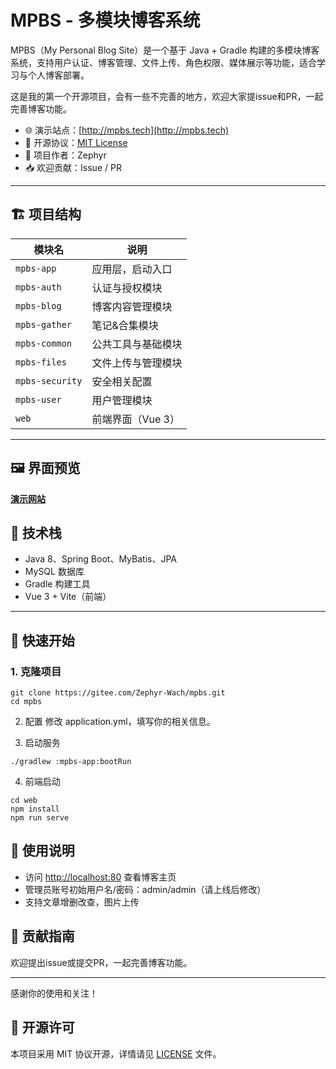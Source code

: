 # MPBS - 多模块博客系统

MPBS（My Personal Blog Site）是一个基于 Java + Gradle 构建的多模块博客系统，支持用户认证、博客管理、文件上传、角色权限、媒体展示等功能，适合学习与个人博客部署。


这是我的第一个开源项目，会有一些不完善的地方，欢迎大家提issue和PR，一起完善博客功能。


- 🌐 演示站点：[http://mpbs.tech](http://mpbs.tech)
- 🪪 开源协议：[MIT License](LICENSE)
- 👤 项目作者：Zephyr
- 📥 欢迎贡献：Issue / PR

---

## 🏗️ 项目结构

| 模块名             | 说明          |
|-----------------|-------------|
| `mpbs-app`      | 应用层，启动入口    |
| `mpbs-auth`     | 认证与授权模块     |
| `mpbs-blog`     | 博客内容管理模块    |
| `mpbs-gather`   | 笔记&合集模块     |
| `mpbs-common`   | 公共工具与基础模块   |
| `mpbs-files`    | 文件上传与管理模块   |
| `mpbs-security` | 安全相关配置      |
| `mpbs-user`     | 用户管理模块      |
| `web`           | 前端界面（Vue 3） |
---

## 🖼️ 界面预览

**[演示网站](http://mpbs.tech)**

## 🧰 技术栈

- Java 8、Spring Boot、MyBatis、JPA
- MySQL 数据库
- Gradle 构建工具
- Vue 3 + Vite（前端）

---

## 🚀 快速开始

### 1. 克隆项目

```
git clone https://gitee.com/Zephyr-Wach/mpbs.git
cd mpbs
```

2. 配置
   修改 application.yml，填写你的相关信息。

3. 启动服务
```
./gradlew :mpbs-app:bootRun
```
4. 前端启动
```
cd web
npm install
npm run serve
```

## 📘 使用说明

* 访问 [http://localhost:80](http://localhost:80) 查看博客主页
* 管理员账号初始用户名/密码：admin/admin（请上线后修改）
* 支持文章增删改查，图片上传

## 🤝 贡献指南

欢迎提出issue或提交PR，一起完善博客功能。

---

感谢你的使用和关注！

## 📄 开源许可
本项目采用 MIT 协议开源，详情请见 [LICENSE](./LICENSE) 文件。
